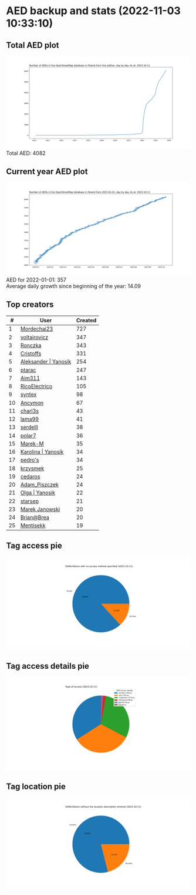 # AED backup and stats (2022-11-03 10:33:10)


## Total AED plot
![](report_data/total_aed.svg)
Total AED: 4082

## Current year AED plot
![](report_data/current_year_aed.svg)\
AED for 2022-01-01: 357\
Average daily growth since beginning of the year: 14.09

## Top creators
| # | User | Created |
| ------------- | ------------- | ------------- |
| 1 | [Mordechai23](<https://www.openstreetmap.org/user/Mordechai23>) | 727 |
| 2 | [voltairovicz](<https://www.openstreetmap.org/user/voltairovicz>) | 347 |
| 3 | [Ronczka](<https://www.openstreetmap.org/user/Ronczka>) | 343 |
| 4 | [Cristoffs](<https://www.openstreetmap.org/user/Cristoffs>) | 331 |
| 5 | [Aleksander &#124; Yanosik](<https://www.openstreetmap.org/user/Aleksander &#124; Yanosik>) | 254 |
| 6 | [ptarac](<https://www.openstreetmap.org/user/ptarac>) | 247 |
| 7 | [Aim311](<https://www.openstreetmap.org/user/Aim311>) | 143 |
| 8 | [RicoElectrico](<https://www.openstreetmap.org/user/RicoElectrico>) | 105 |
| 9 | [syntex](<https://www.openstreetmap.org/user/syntex>) | 98 |
| 10 | [Ancymon](<https://www.openstreetmap.org/user/Ancymon>) | 67 |
| 11 | [charl3s](<https://www.openstreetmap.org/user/charl3s>) | 43 |
| 12 | [lama99](<https://www.openstreetmap.org/user/lama99>) | 41 |
| 13 | [serdelll](<https://www.openstreetmap.org/user/serdelll>) | 38 |
| 14 | [polar7](<https://www.openstreetmap.org/user/polar7>) | 36 |
| 15 | [Marek-M](<https://www.openstreetmap.org/user/Marek-M>) | 35 |
| 16 | [Karolina &#124; Yanosik](<https://www.openstreetmap.org/user/Karolina &#124; Yanosik>) | 34 |
| 17 | [pedro's](<https://www.openstreetmap.org/user/pedro's>) | 34 |
| 18 | [krzysmek](<https://www.openstreetmap.org/user/krzysmek>) | 25 |
| 19 | [cedaros](<https://www.openstreetmap.org/user/cedaros>) | 24 |
| 20 | [Adam_Piszczek](<https://www.openstreetmap.org/user/Adam_Piszczek>) | 24 |
| 21 | [Olga &#124; Yanosik](<https://www.openstreetmap.org/user/Olga &#124; Yanosik>) | 22 |
| 22 | [starsep](<https://www.openstreetmap.org/user/starsep>) | 21 |
| 23 | [Marek Janowski](<https://www.openstreetmap.org/user/Marek Janowski>) | 20 |
| 24 | [Brian@Brea](<https://www.openstreetmap.org/user/Brian@Brea>) | 20 |
| 25 | [Mentisekk](<https://www.openstreetmap.org/user/Mentisekk>) | 19 |

## Tag access pie
![](report_data/tag_access.svg)

## Tag access details pie
![](report_data/tag_access_details.svg)

## Tag location pie
![](report_data/tag_location.svg)
